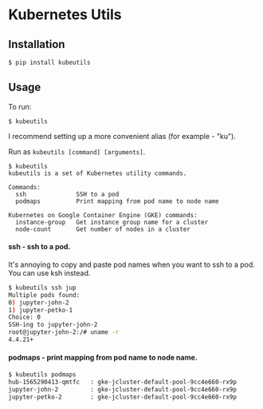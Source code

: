 # Kubernetes Utils

## Installation
```bash
$ pip install kubeutils
```

## Usage
To run:
```
$ kubeutils
```

I recommend setting up a more convenient alias (for example - "ku").

Run as `kubeutils [command] [arguments]`.

```
$ kubeutils
kubeutils is a set of Kubernetes utility commands.

Commands:
  ssh              SSH to a pod
  podmaps          Print mapping from pod name to node name

Kubernetes on Google Container Engine (GKE) commands:
  instance-group   Get instance group name for a cluster
  node-count       Get number of nodes in a cluster
```

#### ssh - ssh to a pod.

It's annoying to copy and paste pod names when you want to ssh to a pod. You can use ksh instead.

```bash
$ kubeutils ssh jup
Multiple pods found:
0) jupyter-john-2
1) jupyter-petko-1
Choice: 0
SSH-ing to jupyter-john-2
root@jupyter-john-2:/# uname -r
4.4.21+
```

#### podmaps - print mapping from pod name to node name.

```bash
$ kubeutils podmaps
hub-1565290413-qmtfc   : gke-jcluster-default-pool-9cc4e660-rx9p
jupyter-john-2         : gke-jcluster-default-pool-9cc4e660-rx9p
jupyter-petko-2        : gke-jcluster-default-pool-9cc4e660-rx9p
```
